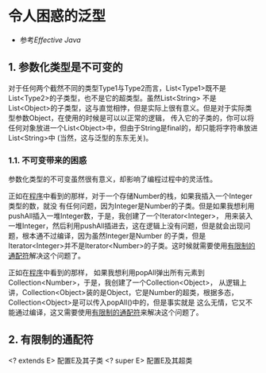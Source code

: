 #  令人困惑的泛型

- 参考*Effective Java*

## 1. 参数化类型是不可变的

对于任何两个截然不同的类型Type1与Type2而言，List\<Type1>既不是List\<Type2>的子类型，也不是它的超类型。虽然List\<String>
不是List\<Object>的子类型，这与直觉相悖，但是实际上很有意义。但是对于实际类型参数Object，在使用的时候是可以以正常的逻辑，
传入它的子类的，你可以将任何对象放进一个List\<Object>中，但由于String是final的，却只能将字符串放进List\<String>中
(当然，这与泛型的东东无关)。

### 1.1. 不可变带来的困惑

参数化类型的不可变虽然很有意义，却影响了编程过程中的灵活性。

正如在[程序](./InvariantParameterizedType.java)中看到的那样，对于一个存储Number的栈，如果我插入一个Integer类型的数，就没
有任何问题，因为Integer是Number的子类。但是如果我想利用pushAll插入一堆Integer数，于是，我创建了一个Iterator\<Integer>，
用来装入一堆Integer，然后利用pushAll插进去，这在逻辑上没有问题，但是就会出现问题，根本通不过编译，因为虽然Integer是Number
的子类，但是Iterator\<Integer>并不是Iterator\<Number>的子类。这时候就需要使用[有限制的通配符](BoundedWildcardType.java)解决这个问题了。

正如在[程序](./InvariantParameterizedType.java)中看到的那样，
如果我想利用popAll弹出所有元素到Collection\<Number>，于是，我创建了一个Collection\<Object>，
从逻辑上讲，Collection\<Object>装的是Object，它是Number的超类，根据多态，Collection\<Object>是可以传入popAll()中的，但是事实就是
这么无情，它又不能通过编译，这又需要使用[有限制的通配符](BoundedWildcardType.java)来解决这个问题了。

## 2. 有限制的通配符

\<? extends E> 配置E及其子类
\<? super E> 配置E及其超类
